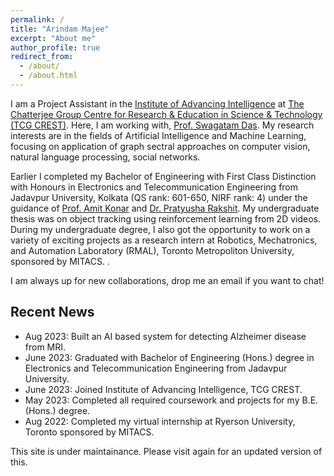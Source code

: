 ```yaml
---
permalink: /
title: "Arindam Majee"
excerpt: "About me"
author_profile: true
redirect_from: 
  - /about/
  - /about.html
---
```


I am a Project Assistant in the [Institute of Advancing Intelligence](https://www.tcgcrest.org/institutes/iai/) at [The Chatterjee Group Centre for Research & Education in Science & Technology (TCG CREST)](https://www.tcgcrest.org/). Here, I am working with, [Prof. Swagatam Das](https://www.isical.ac.in/~swagatam.das/). My research interests are in the fields of Artificial Intelligence and Machine Learning, focusing on application of graph sectral approaches on computer vision, natural language processing, social networks.

Earlier I completed my Bachelor of Engineering with First Class Distinction with Honours in Electronics and Telecommunication Engineering from Jadavpur University, Kolkata (QS rank: 601-650, NIRF rank: 4) under the guidance of [Prof. Amit Konar](https://scholar.google.co.in/citations?user=s1F23CAAAAAJ&hl=en) and [Dr. Pratyusha Rakshit](https://scholar.google.co.in/citations?user=00rPoQEAAAAJ). My undergraduate thesis was on object tracking using reinforcement learning from 2D videos. During my undergraduate degree, I also got the opportunity to work on a variety of exciting projects as a research intern at Robotics, Mechatronics, and Automation Laboratory (RMAL), Toronto Metropoliton University, sponsored by MITACS. .

I am always up for new collaborations, drop me an email if you want to chat!

## Recent News

- Aug 2023: Built an AI based system for detecting Alzheimer disease from MRI.
- June 2023: Graduated with Bachelor of Engineering (Hons.) degree in Electronics and Telecommunication Engineering from Jadavpur University.
- June 2023: Joined Institute of Advancing Intelligence, TCG CREST.
- May 2023: Completed all required coursework and projects for my B.E. (Hons.) degree.
- Aug 2022: Completed my virtual internship at Ryerson University, Toronto sponsored by MITACS.


This site is under maintainance. Please visit again for an updated version of this.
